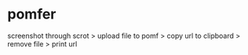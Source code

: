 pomfer
======

screenshot through scrot > upload file to pomf > copy url to clipboard > remove file > print url
